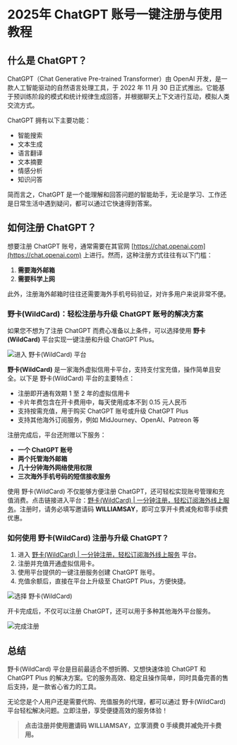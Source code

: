 # 2025年 ChatGPT 账号一键注册与使用教程

## 什么是 ChatGPT？

ChatGPT（Chat Generative Pre-trained Transformer）由 OpenAI 开发，是一款人工智能驱动的自然语言处理工具，于 2022 年 11 月 30 日正式推出。它能基于预训练阶段的模式和统计规律生成回答，并根据聊天上下文进行互动，模拟人类交流方式。

ChatGPT 拥有以下主要功能：

- 智能搜索
- 文本生成
- 语言翻译
- 文本摘要
- 情感分析
- 知识问答

简而言之，ChatGPT 是一个能理解和回答问题的智能助手，无论是学习、工作还是日常生活中遇到疑问，都可以通过它快速得到答案。

## 如何注册 ChatGPT？

想要注册 ChatGPT 账号，通常需要在其官网 [https://chat.openai.com](https://chat.openai.com) 上进行。然而，这种注册方式往往有以下门槛：

1. **需要海外邮箱**
2. **需要科学上网**

此外，注册海外邮箱时往往还需要海外手机号码验证，对许多用户来说非常不便。

### 野卡(WildCard)：轻松注册与升级 ChatGPT 账号的解决方案

如果您不想为了注册 ChatGPT 而费心准备以上条件，可以选择使用 **野卡(WildCard)** 平台实现一键注册和升级 ChatGPT Plus。

![进入 野卡(WildCard) 平台](https://aipanda-chatgpt.github.io/img/chatgpt-register-2024.assets/1.png)

**野卡(WildCard)** 是一家海外虚拟信用卡平台，支持支付宝充值，操作简单且安全。以下是 野卡(WildCard) 平台的主要特点：

- 注册即开通有效期 1 至 2 年的虚拟信用卡
- 卡片年费包含在开卡费用中，每天使用成本不到 0.15 元人民币
- 支持按需充值，用于购买 ChatGPT 账号或升级 ChatGPT Plus
- 支持其他海外订阅服务，例如 MidJourney、OpenAI、Patreon 等

注册完成后，平台还附赠以下服务：

- **一个 ChatGPT 账号**
- **两个托管海外邮箱**
- **几十分钟海外网络使用权限**
- **三次海外手机号码的短信接收服务**

使用 野卡(WildCard) 不仅能够方便注册 ChatGPT，还可轻松实现账号管理和充值消费。点击链接进入平台：[野卡(WildCard) | 一分钟注册，轻松订阅海外线上服务](https://yeka.ai/i/WILLIAMSAY)。注册时，请务必填写邀请码 **WILLIAMSAY**，即可立享开卡费减免和零手续费优惠。

### 如何使用 野卡(WildCard) 注册与升级 ChatGPT？

1. 进入 [野卡(WildCard) | 一分钟注册，轻松订阅海外线上服务](https://yeka.ai/i/WILLIAMSAY) 平台。
2. 注册并充值开通虚拟信用卡。
3. 使用平台提供的一键注册服务创建 ChatGPT 账号。
4. 充值余额后，直接在平台上升级至 ChatGPT Plus，方便快捷。

![选择 野卡(WildCard)](https://aipanda-chatgpt.github.io/img/chatgpt-register-2024.assets/3.PNG)

开卡完成后，不仅可以注册 ChatGPT，还可以用于多种其他海外平台服务。

![完成注册](https://aipanda-chatgpt.github.io/img/chatgpt-register-2024.assets/2.png)

## 总结

野卡(WildCard) 平台是目前最适合不想折腾、又想快速体验 ChatGPT 和 ChatGPT Plus 的解决方案。它的服务高效、稳定且操作简单，同时具备完善的售后支持，是一款省心省力的工具。

无论您是个人用户还是需要代购、充值服务的代理，都可以通过 野卡(WildCard) 平台轻松解决问题。立即注册，享受便捷高效的服务体验！

> **点击注册并使用邀请码 WILLIAMSAY，立享消费 0 手续费并减免开卡费用。**
